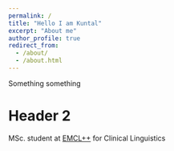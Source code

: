 ```yaml
---
permalink: /
title: "Hello I am Kuntal"
excerpt: "About me"
author_profile: true
redirect_from: 
  - /about/
  - /about.html
---
```


Something something

Header 2
======
MSc. student at [EMCL++](https://www.emcl.eu/) for Clinical Linguistics


